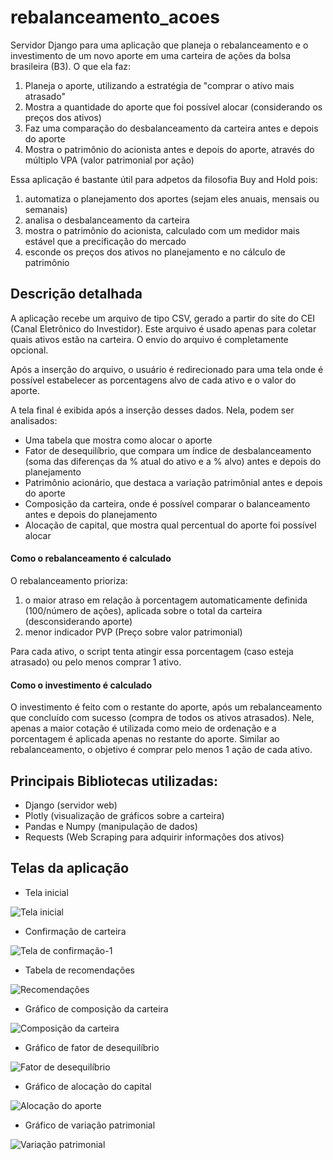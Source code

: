 # rebalanceamento_acoes
Servidor Django para uma aplicação que planeja o rebalanceamento e o investimento de um novo aporte em uma carteira de ações da bolsa brasileira (B3). 
O que ela faz:
1. Planeja o aporte, utilizando a estratégia de "comprar o ativo mais atrasado"
2. Mostra a quantidade do aporte que foi possível alocar (considerando os preços dos ativos)
3. Faz uma comparação do desbalanceamento da carteira antes e depois do aporte
4. Mostra o patrimônio do acionista antes e depois do aporte, através do múltiplo VPA (valor patrimonial por ação)

Essa aplicação é bastante útil para adpetos da filosofia Buy and Hold pois:
1. automatiza o planejamento dos aportes (sejam eles anuais, mensais ou semanais)
2. analisa o desbalanceamento da carteira
3. mostra o patrimônio do acionista, calculado com um medidor mais estável que a precificação do mercado
4. esconde os preços dos ativos no planejamento e no cálculo de patrimônio

## Descrição detalhada
A aplicação recebe um arquivo de tipo CSV, gerado a partir do site do CEI (Canal Eletrônico do Investidor). 
Este arquivo é usado apenas para coletar quais ativos estão na carteira. O envio do arquivo é completamente opcional.

Após a inserção do arquivo, o usuário é redirecionado para uma tela onde é possível estabelecer as porcentagens alvo de cada ativo e o valor do aporte.

A tela final é exibida após a inserção desses dados. Nela, podem ser analisados:

* Uma tabela que mostra como alocar o aporte
* Fator de desequilíbrio, que compara um índice de desbalanceamento (soma das diferenças da % atual do ativo e a % alvo) antes e depois do planejamento
* Patrimônio acionário, que destaca a variação patrimônial antes e depois do aporte
* Composição da carteira, onde é possível comparar o balanceamento antes e depois do planejamento
* Alocação de capital, que mostra qual percentual do aporte foi possível alocar

#### Como o rebalanceamento é calculado
O rebalanceamento prioriza:
1. o maior atraso em relação à porcentagem automaticamente definida (100/número de ações), aplicada sobre o total da carteira (desconsiderando aporte) 
2. menor indicador PVP (Preço sobre valor patrimonial)

Para cada ativo, o script tenta atingir essa porcentagem (caso esteja atrasado) ou pelo menos comprar 1 ativo.

#### Como o investimento é calculado
O investimento é feito com o restante do aporte, após um rebalanceamento que concluído com sucesso (compra de todos os ativos atrasados).
Nele, apenas a maior cotação é utilizada como meio de ordenação e a porcentagem é aplicada apenas no restante do aporte.
Similar ao rebalanceamento, o objetivo é comprar pelo menos 1 ação de cada ativo.

## Principais Bibliotecas utilizadas: 
* Django (servidor web)
* Plotly (visualização de gráficos sobre a carteira)
* Pandas e Numpy (manipulação de dados) 
* Requests (Web Scraping para adquirir informações dos ativos)

## Telas da aplicação
* Tela inicial

![Tela inicial](imgs/home.JPG)

* Confirmação de carteira

![Tela de confirmação-1](imgs/confirm1.JPG)

* Tabela de recomendações

![Recomendações](imgs/recomendacao.JPG)

* Gráfico de composição da carteira

![Composição da carteira](imgs/carteira.JPG)

* Gráfico de fator de desequilíbrio

![Fator de desequilíbrio](imgs/fator.JPG)

* Gráfico de alocação do capital

![Alocação do aporte](imgs/alocacao.JPG)

* Gráfico de variação patrimonial

![Variação patrimonial](imgs/patrimonio.JPG)
